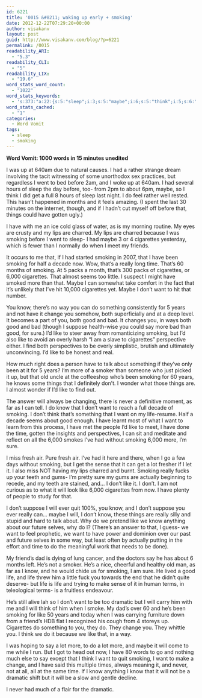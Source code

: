 ```yaml
---
id: 6221
title: '0015 &#8211; waking up early + smoking'
date: 2012-12-22T07:29:20+00:00
author: visakanv
layout: post
guid: http://www.visakanv.com/blog/?p=6221
permalink: /0015
readability_ARI:
  - "5.3"
readability_CLI:
  - "5"
readability_LIX:
  - "19.6"
word_stats_word_count:
  - "1022"
word_stats_keywords:
  - 's:373:"a:22:{s:5:"sleep";i:3;s:5:"maybe";i:6;s:5:"think";i:5;s:6:"months";i:3;s:6:"things";i:4;s:4:"lips";i:3;s:7:"charred";i:3;s:7:"smoking";i:13;s:10:"cigarettes";i:7;s:6:"decade";i:3;s:6:"really";i:4;s:4:"time";i:4;s:4:"want";i:9;s:4:"know";i:8;s:5:"years";i:4;s:6:"change";i:3;s:4:"good";i:5;s:7:"suppose";i:3;s:4:"sure";i:4;s:4:"like";i:10;s:4:"life";i:5;s:8:"dramatic";i:3;}";'
word_stats_cached:
  - "1"
categories:
  - Word Vomit
tags:
  - sleep
  - smoking
---
```

**Word Vomit: 1000 words in 15 minutes unedited**

I was up at 640am due to natural causes. I had a rather strange dream involving the tacit witnessing of some unorthodox sex practices, but regardless I went to bed before 2am, and I woke up at 640am. I had several hours of sleep the day before, too- from 2pm to about 6pm, maybe, so I think I did get a full 8 hours of sleep last night. I do feel rather well rested. This hasn&#8217;t happened in months and it feels amazing. (I spent the last 30 minutes on the internet, though, and if I hadn&#8217;t cut myself off before that, things could have gotten ugly.)

I have with me an ice cold glass of water, as is my morning routine. My eyes are crusty and my lips are charred. My lips are charred because I was smoking before I went to sleep- I had maybe 3 or 4 cigarettes yesterday, which is fewer than I normally do when I meet my friends.

It occurs to me that, if I had started smoking in 2007, that I have been smoking for half a decade now. Wow, that&#8217;s a really long time. That&#8217;s 60 months of smoking. At 5 packs a month, that&#8217;s 300 packs of cigarettes, or 6,000 cigarettes. That almost seems too little. I suspect I might have smoked more than that. Maybe I can somewhat take comfort in the fact that it&#8217;s unlikely that I&#8217;ve hit 10,000 cigarettes yet. Maybe I don&#8217;t want to hit that number.

You know, there&#8217;s no way you can do something consistently for 5 years and not have it change you somehow, both superficially and at a deep level. It becomes a part of you, both good and bad. It changes you, in ways both good and bad (though I suppose health-wise you could say more bad than good, for sure.) I&#8217;d like to steer away from romanticizing smoking, but I&#8217;d also like to avoid an overly harsh &#8220;I am a slave to cigarettes&#8221; perspective either. I find both perspectives to be overly simplistic, brutish and ultimately unconvincing. I&#8217;d like to be honest and real.

How much right does a person have to talk about something if they&#8217;ve only been at it for 5 years? I&#8217;m more of a smoker than someone who just picked it up, but that old uncle at the coffeeshop who&#8217;s been smoking for 60 years, he knows some things that I definitely don&#8217;t. I wonder what those things are. I almost wonder if I&#8217;d like to find out.

The answer will always be changing, there is never a definitive moment, as far as I can tell. I do know that I don&#8217;t want to reach a full decade of smoking. I don&#8217;t think that&#8217;s something that I want on my life-resume. Half a decade seems about good enough. I have learnt most of what I want to learn from this process, I have met the people I&#8217;d like to meet, I have done the time, gotten the insights and perspectives, I can sit and meditate and reflect on all the 6,000 smokes I&#8217;ve had without smoking 6,000 more, I&#8217;m sure.

I miss fresh air. Pure fresh air. I&#8217;ve had it here and there, when I go a few days without smoking, but I get the sense that it can get a lot fresher if I let it. I also miss NOT having my lips charred and burnt. Smoking really fucks up your teeth and gums- I&#8217;m pretty sure my gums are actually beginning to recede, and my teeth are stained, and&#8230; I don&#8217;t like it. I don&#8217;t. I am not curious as to what it will look like 6,000 cigarettes from now. I have plenty of people to study for that.

I don&#8217;t suppose I will ever quit 100%, you know, and I don&#8217;t suppose you ever really can&#8230; maybe I will, I don&#8217;t know, these things are really silly and stupid and hard to talk about. Why do we pretend like we know anything about our future selves, why do I? (There&#8217;s an answer to that, I guess- we want to feel prophetic, we want to have power and dominion over our past and future selves in some way, but least often by actually putting in the effort and time to do the meaningful work that needs to be done).

My friend&#8217;s dad is dying of lung cancer, and the doctors say he has about 6 months left. He&#8217;s not a smoker. He&#8217;s a nice, cheerful and healthy old man, as far as I know, and he would chide us for smoking, I am sure. He lived a good life, and life threw him a little fuck you towards the end that he didn&#8217;t quite deserve- but life is life and trying to make sense of it in human terms, in teleological terms- is a fruitless endeavour.

He&#8217;s still alive lah so I don&#8217;t want to be too dramatic but I will carry him with me and I will think of him when I smoke. My dad&#8217;s over 60 and he&#8217;s been smoking for like 50 years and today when I was carrying furniture down from a friend&#8217;s HDB flat I recognized his cough from 4 storeys up. Cigarettes do something to you, they do. They change you. They whittle you. I think we do it because we like that, in a way.

I was hoping to say a lot more, to do a lot more, and maybe it will come to me while I run. But I got to head out now, I have 80 words to go and nothing much else to say except that I think I want to quit smoking, I want to make a change, and I have said this multiple times, always meaning it, and never, not at all, all at the same time. If I know anything I know that it will not be a dramatic shift but it will be a slow and gentle decline.

I never had much of a flair for the dramatic.